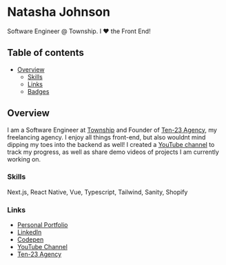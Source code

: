 # Natasha Johnson

Software Engineer @ Township. I ♥️ the Front End!

## Table of contents

- [Overview](#overview)
  - [Skills](#skills)
  - [Links](#links)
  - [Badges](#badges)

## Overview

I am a Software Engineer at [Township](https://www.township.agency/) and Founder of [Ten-23 Agency](https://www.ten23.agency/), my freelancing agency.  I enjoy all things front-end, but also wouldnt mind dipping my toes into the backend as well! I created a [YouTube channel](https://www.youtube.com/channel/UCOGjYAACGwNLzYcTpXnvZ_Q) to track my progress, as well as share demo videos of projects I am currently working on.

### Skills

Next.js, React Native, Vue, Typescript, Tailwind, Sanity, Shopify


### Links

- [Personal Portfolio](https://natashajohnson.dev/)
- [LinkedIn](https://www.linkedin.com/in/natasha--johnson/)
- [Codepen](https://codepen.io/artsycoder)
- [YouTube Channel](https://www.youtube.com/@artsycoder533)
- [Ten-23 Agency](https://www.ten23.agency/)

  


